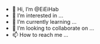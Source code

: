 - 👋 Hi, I’m @EiEiHab
- 👀 I’m interested in ...
- 🌱 I’m currently learning ...
- 💞️ I’m looking to collaborate on ...
- 📫 How to reach me ...

<!---
EiEiHab/EiEiHab is a ✨ special ✨ repository because its `README.md` (this file) appears on your GitHub profile.
You can click the Preview link to take a look at your changes.
--->
